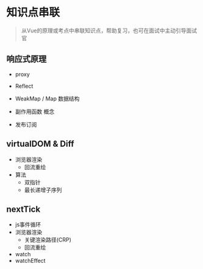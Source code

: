 # 知识点串联

> 从Vue的原理或考点中串联知识点，帮助复习，也可在面试中主动引导面试官


## 响应式原理

- proxy 
- Reflect
- WeakMap / Map 数据结构

- 副作用函数 概念
- 发布订阅


## virtualDOM & Diff

- 浏览器渲染
  - 回流重绘  
- 算法
  - 双指针
  - 最长递增子序列


## nextTick

- js事件循环
- 浏览器渲染
  - 关键渲染路径(CRP)
  - 回流重绘
- watch
- watchEffect
